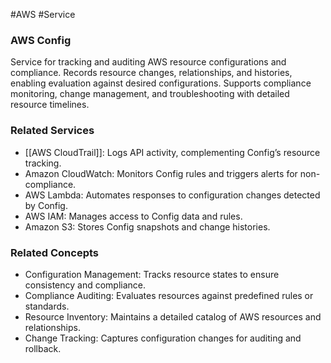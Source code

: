 #AWS #Service 
### AWS Config

Service for tracking and auditing AWS resource configurations and compliance. Records resource changes, relationships, and histories, enabling evaluation against desired configurations. Supports compliance monitoring, change management, and troubleshooting with detailed resource timelines.

### Related Services

- [[AWS CloudTrail]]: Logs API activity, complementing Config’s resource tracking.
- Amazon CloudWatch: Monitors Config rules and triggers alerts for non-compliance.
- AWS Lambda: Automates responses to configuration changes detected by Config.
- AWS IAM: Manages access to Config data and rules.
- Amazon S3: Stores Config snapshots and change histories.

### Related Concepts

- Configuration Management: Tracks resource states to ensure consistency and compliance.
- Compliance Auditing: Evaluates resources against predefined rules or standards.
- Resource Inventory: Maintains a detailed catalog of AWS resources and relationships.
- Change Tracking: Captures configuration changes for auditing and rollback.